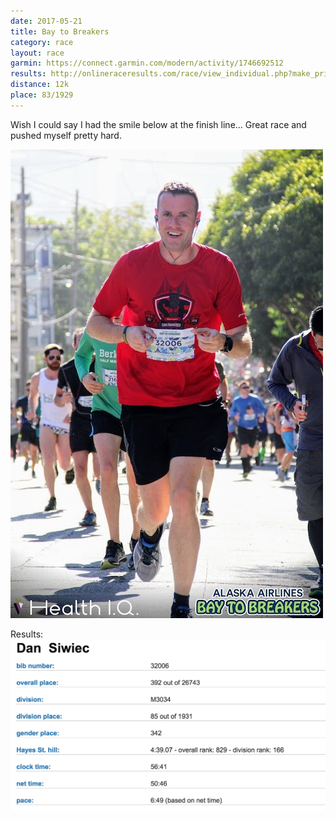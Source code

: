 ```yaml
---
date: 2017-05-21
title: Bay to Breakers
category: race
layout: race
garmin: https://connect.garmin.com/modern/activity/1746692512
results: http://onlineraceresults.com/race/view_individual.php?make_printable=1&bib_num=32006&race_id=58715&type=result
distance: 12k
place: 83/1929
---
```


Wish I could say I had the smile below at the finish line... Great race and pushed myself pretty hard.

![](baytobreakers2017.jpg)

Results:
![](baytobreakers2017results.png)
